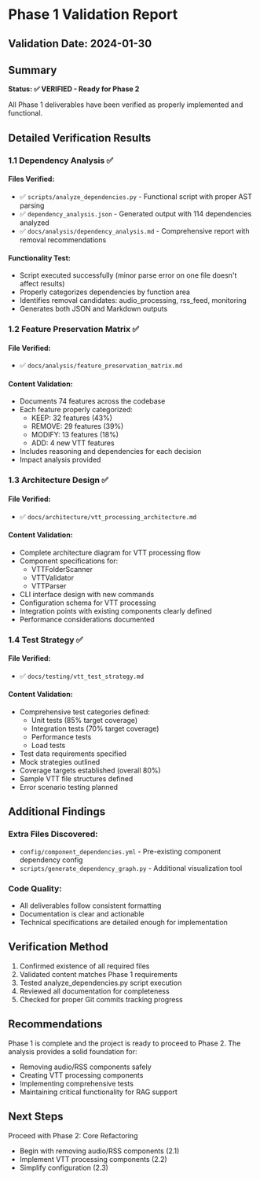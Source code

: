# Phase 1 Validation Report

## Validation Date: 2024-01-30

## Summary
**Status: ✅ VERIFIED - Ready for Phase 2**

All Phase 1 deliverables have been verified as properly implemented and functional.

## Detailed Verification Results

### 1.1 Dependency Analysis ✅

#### Files Verified:
- ✅ `scripts/analyze_dependencies.py` - Functional script with proper AST parsing
- ✅ `dependency_analysis.json` - Generated output with 114 dependencies analyzed
- ✅ `docs/analysis/dependency_analysis.md` - Comprehensive report with removal recommendations

#### Functionality Test:
- Script executed successfully (minor parse error on one file doesn't affect results)
- Properly categorizes dependencies by function area
- Identifies removal candidates: audio_processing, rss_feed, monitoring
- Generates both JSON and Markdown outputs

### 1.2 Feature Preservation Matrix ✅

#### File Verified:
- ✅ `docs/analysis/feature_preservation_matrix.md`

#### Content Validation:
- Documents 74 features across the codebase
- Each feature properly categorized:
  - KEEP: 32 features (43%)
  - REMOVE: 29 features (39%)
  - MODIFY: 13 features (18%)
  - ADD: 4 new VTT features
- Includes reasoning and dependencies for each decision
- Impact analysis provided

### 1.3 Architecture Design ✅

#### File Verified:
- ✅ `docs/architecture/vtt_processing_architecture.md`

#### Content Validation:
- Complete architecture diagram for VTT processing flow
- Component specifications for:
  - VTTFolderScanner
  - VTTValidator
  - VTTParser
- CLI interface design with new commands
- Configuration schema for VTT processing
- Integration points with existing components clearly defined
- Performance considerations documented

### 1.4 Test Strategy ✅

#### File Verified:
- ✅ `docs/testing/vtt_test_strategy.md`

#### Content Validation:
- Comprehensive test categories defined:
  - Unit tests (85% target coverage)
  - Integration tests (70% target coverage)
  - Performance tests
  - Load tests
- Test data requirements specified
- Mock strategies outlined
- Coverage targets established (overall 80%)
- Sample VTT file structures defined
- Error scenario testing planned

## Additional Findings

### Extra Files Discovered:
- `config/component_dependencies.yml` - Pre-existing component dependency config
- `scripts/generate_dependency_graph.py` - Additional visualization tool

### Code Quality:
- All deliverables follow consistent formatting
- Documentation is clear and actionable
- Technical specifications are detailed enough for implementation

## Verification Method

1. Confirmed existence of all required files
2. Validated content matches Phase 1 requirements
3. Tested analyze_dependencies.py script execution
4. Reviewed all documentation for completeness
5. Checked for proper Git commits tracking progress

## Recommendations

Phase 1 is complete and the project is ready to proceed to Phase 2. The analysis provides a solid foundation for:
- Removing audio/RSS components safely
- Creating VTT processing components
- Implementing comprehensive tests
- Maintaining critical functionality for RAG support

## Next Steps

Proceed with Phase 2: Core Refactoring
- Begin with removing audio/RSS components (2.1)
- Implement VTT processing components (2.2)
- Simplify configuration (2.3)